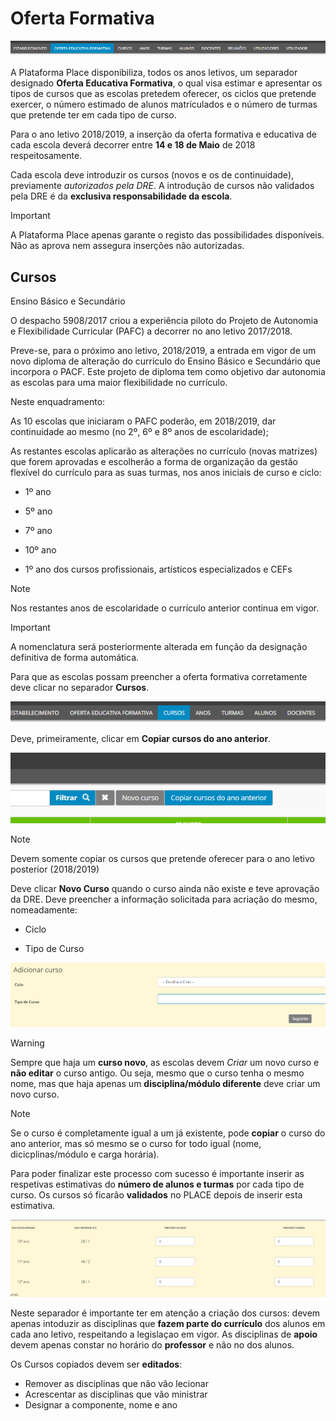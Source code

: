 ﻿# Oferta Formativa

![Ofertaformativa](../../images/Place21/Alunos/ofertaformativa.PNG)

A Plataforma Place disponibiliza, todos os anos letivos, um separador designado **Oferta Educativa Formativa**, o qual visa estimar e apresentar os tipos de cursos que as escolas pretedem oferecer, os ciclos que pretende exercer, o número estimado de alunos matrículados e o número de turmas que pretende ter em cada tipo de curso. 

Para o ano letivo 2018/2019, a inserção da oferta formativa e educativa de cada escola deverá decorrer entre **14 e 18 de Maio** de 2018 respeitosamente.  

Cada escola deve introduzir os cursos (novos e os de continuidade), previamente *autorizados pela DRE*. A introdução de cursos não validados pela DRE é da **exclusiva responsabilidade da escola**.

> [!IMPORTANT]  
> A Plataforma Place apenas garante o registo das possibilidades disponíveis. Não as aprova nem assegura inserções não autorizadas. 

## Cursos 

Ensino Básico e Secundário

O despacho 5908/2017 criou a experiência piloto do Projeto de Autonomia e Flexibilidade Curricular (PAFC) a decorrer no ano letivo 2017/2018. 

Preve-se, para o próximo ano letivo, 2018/2019, a entrada em vigor de um novo diploma de alteração do currículo do Ensino Básico e Secundário que incorpora o PACF. Este projeto de diploma tem como objetivo dar autonomia as escolas para uma maior flexibilidade no currículo.
 
Neste enquadramento:

As 10 escolas que iniciaram o PAFC poderão, em 2018/2019, dar continuidade ao mesmo (no 2º, 6º e 8º anos de escolaridade);

As restantes escolas aplicarão as alterações no currículo (novas matrizes) que forem aprovadas e escolherão a forma de organização da gestão flexível do currículo para as suas turmas, nos anos iniciais de curso e ciclo:

- 1º ano

- 5º ano

- 7º ano

- 10º ano

- 1º ano dos cursos profissionais, artísticos especializados e CEFs

> [!NOTE]  
> Nos restantes anos de escolaridade o currículo anterior continua em vigor.


> [!IMPORTANT]  
> A nomenclatura será posteriormente alterada em função da designação definitiva de forma automática.

Para que as escolas possam preencher a oferta formativa corretamente deve clicar no separador **Cursos**.

![Cursos](../../images/Place21/Alunos/cursos.PNG)

Deve, primeiramente, clicar em **Copiar cursos do ano anterior**.

![Copiarcursos](../../images/Place21/Alunos/copiarcursos.PNG)


> [!NOTE]  
> Devem somente copiar os cursos que pretende oferecer para o ano letivo posterior (2018/2019)


Deve clicar **Novo Curso** quando o curso ainda não existe e teve aprovação da DRE. Deve preencher a informação solicitada para acriação do mesmo, nomeadamente:

- Ciclo

- Tipo de Curso 

![Novocurso](../../images/Place21/Alunos/novocurso.PNG)


> [!WARNING]  
> Sempre que haja um **curso novo**, as escolas devem *Criar*  um novo curso e **não editar** o curso antigo. Ou seja, mesmo que o curso tenha o mesmo nome, mas que haja apenas um **disciplina/módulo diferente** deve criar um novo curso.


> [!NOTE]  
> Se o curso é completamente igual a um já existente, pode **copiar** o curso do ano anterior, mas só mesmo se o curso for todo igual (nome, dicicplinas/módulo e carga horária).

Para poder finalizar este processo com sucesso é importante inserir as respetivas estimativas do **número de alunos e turmas** por cada tipo de curso. Os cursos só ficarão **validados** no PLACE depois de inserir esta estimativa.   

![Alunoseturmas](../../images/Place21/Alunos/alunoseturmas.PNG)


Neste separador é importante ter em atenção a criação dos cursos: devem apenas intoduzir as disciplinas que **fazem parte do currículo** dos alunos em cada ano letivo, respeitando a legislaçao em vigor. As disciplinas de **apoio** devem apenas constar no horário do **professor** e não no dos alunos. 
 

Os Cursos copiados devem ser **editados**:

- Remover as disciplinas que não vão lecionar 
- Acrescentar as disciplinas que vão ministrar 
- Designar a componente, nome e ano 
